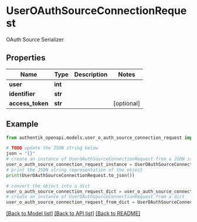 # UserOAuthSourceConnectionRequest

OAuth Source Serializer

## Properties

Name | Type | Description | Notes
------------ | ------------- | ------------- | -------------
**user** | **int** |  | 
**identifier** | **str** |  | 
**access_token** | **str** |  | [optional] 

## Example

```python
from authentik_openapi.models.user_o_auth_source_connection_request import UserOAuthSourceConnectionRequest

# TODO update the JSON string below
json = "{}"
# create an instance of UserOAuthSourceConnectionRequest from a JSON string
user_o_auth_source_connection_request_instance = UserOAuthSourceConnectionRequest.from_json(json)
# print the JSON string representation of the object
print(UserOAuthSourceConnectionRequest.to_json())

# convert the object into a dict
user_o_auth_source_connection_request_dict = user_o_auth_source_connection_request_instance.to_dict()
# create an instance of UserOAuthSourceConnectionRequest from a dict
user_o_auth_source_connection_request_from_dict = UserOAuthSourceConnectionRequest.from_dict(user_o_auth_source_connection_request_dict)
```
[[Back to Model list]](../README.md#documentation-for-models) [[Back to API list]](../README.md#documentation-for-api-endpoints) [[Back to README]](../README.md)


